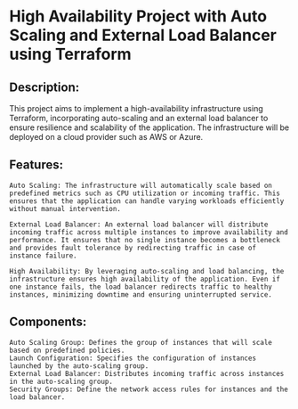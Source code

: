 # High Availability Project with Auto Scaling and External Load Balancer using Terraform

## Description:
This project aims to implement a high-availability infrastructure using Terraform, incorporating auto-scaling and an external load balancer to ensure resilience and scalability of the application. The infrastructure will be deployed on a cloud provider such as AWS or Azure.

## Features:

    Auto Scaling: The infrastructure will automatically scale based on predefined metrics such as CPU utilization or incoming traffic. This ensures that the application can handle varying workloads efficiently without manual intervention.

    External Load Balancer: An external load balancer will distribute incoming traffic across multiple instances to improve availability and performance. It ensures that no single instance becomes a bottleneck and provides fault tolerance by redirecting traffic in case of instance failure.

    High Availability: By leveraging auto-scaling and load balancing, the infrastructure ensures high availability of the application. Even if one instance fails, the load balancer redirects traffic to healthy instances, minimizing downtime and ensuring uninterrupted service.

## Components:

    Auto Scaling Group: Defines the group of instances that will scale based on predefined policies.
    Launch Configuration: Specifies the configuration of instances launched by the auto-scaling group.
    External Load Balancer: Distributes incoming traffic across instances in the auto-scaling group.
    Security Groups: Define the network access rules for instances and the load balancer.
